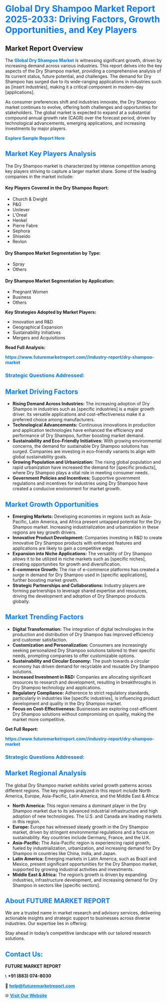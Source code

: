 <h1 style="color: #007BFF;">Global Dry Shampoo Market Report 2025-2033: Driving Factors, Growth Opportunities, and Key Players</h1>

<section id="overview">
<h2>Market Report Overview</h2>
<p>The <a href="https://www.futuremarketreport.com//industry-report/dry-shampoo-market" style="color: #007BFF; text-decoration: none;"><strong>Global Dry Shampoo Market</strong></a> is witnessing significant growth, driven by increasing demand across various industries. This report delves into the key aspects of the Dry Shampoo market, providing a comprehensive analysis of its current status, future potential, and challenges. The demand for Dry Shampoo has surged due to its wide-ranging applications in industries such as [insert industries], making it a critical component in modern-day [applications].</p>
<p>As consumer preferences shift and industries innovate, the Dry Shampoo market continues to evolve, offering both challenges and opportunities for stakeholders. The global market is expected to expand at a substantial compound annual growth rate (CAGR) over the forecast period, driven by technological advancements, emerging applications, and increasing investments by major players.</p>
</section>

<section id="overview">
<p><a href="https://www.futuremarketreport.com//request-sample/reportId=85860" style="color: #007BFF; text-decoration: none;"><strong>Explore Sample Report Here</strong></a></p>
</section>

<section id="key-players">
<h2 style="color: #007BFF;">Market Key Players Analysis</h2>
<p>The Dry Shampoo market is characterized by intense competition among key players striving to capture a larger market share. Some of the leading companies in the market include:</p>
<h4>Key Players Covered in the Dry Shampoo Report:</h4>
<ul><li>Church &amp; Dwight</li><li>P&amp;G</li><li>Unilever</li><li>L&#039;Oreal</li><li>Henkel</li><li>Pierre Fabre</li><li>Sephora</li><li>Shiseido</li><li>Revlon</li></ul>
<h4>Dry Shampoo Market Segmentation by Type:</h4>
<ul><li>Spray</li><li>Others</li></ul>

<h4>Dry Shampoo Market Segmentation by Application:</h4>
<ul><li>Pregnant Women</li><li>Business</li><li>Others</li></ul>
<p><strong>Key Strategies Adopted by Market Players:</strong></p>
<ul>
<li>Innovation and R&D</li>
<li>Geographical Expansion</li>
<li>Sustainability Initiatives</li>
<li>Mergers and Acquisitions</li>
</ul>
</section>

<section>
<p><strong>Read Full Analysis: </strong></p><a href="https://www.futuremarketreport.com//industry-report/dry-shampoo-market" style="color: #007BFF; text-decoration: none;"><strong>https://www.futuremarketreport.com//industry-report/dry-shampoo-market</strong></a>
<h3 style="color: #007BFF;">Strategic Questions Addressed:</h3>
</section>

<section id="driving-factors">
<h2 style="color: #007BFF;">Market Driving Factors</h2>
<ul>
<li><strong>Rising Demand Across Industries:</strong> The increasing adoption of Dry Shampoo in industries such as [specific industries] is a major growth driver. Its versatile applications and cost-effectiveness make it a preferred choice among manufacturers.</li>
<li><strong>Technological Advancements:</strong> Continuous innovations in production and application technologies have enhanced the efficiency and performance of Dry Shampoo, further boosting market demand.</li>
<li><strong>Sustainability and Eco-Friendly Initiatives:</strong> With growing environmental concerns, the demand for sustainable Dry Shampoo solutions has surged. Companies are investing in eco-friendly variants to align with global sustainability goals.</li>
<li><strong>Growing Population and Urbanization:</strong> The rising global population and rapid urbanization have increased the demand for [specific products], where Dry Shampoo plays a vital role in meeting consumer needs.</li>
<li><strong>Government Policies and Incentives:</strong> Supportive government regulations and incentives for industries using Dry Shampoo have created a conducive environment for market growth.</li>
</ul>
</section>

<section id="growth-opportunities">
<h2 style="color: #007BFF;">Market Growth Opportunities</h2>
<ul>
<li><strong>Emerging Markets:</strong> Developing economies in regions such as Asia-Pacific, Latin America, and Africa present untapped potential for the Dry Shampoo market. Increasing industrialization and urbanization in these regions are key growth drivers.</li>
<li><strong>Innovative Product Development:</strong> Companies investing in R&D to create innovative Dry Shampoo products with enhanced features and applications are likely to gain a competitive edge.</li>
<li><strong>Expansion into Niche Applications:</strong> The versatility of Dry Shampoo allows it to be utilized in niche markets such as [specific niches], creating opportunities for growth and diversification.</li>
<li><strong>E-commerce Growth:</strong> The rise of e-commerce platforms has created a surge in demand for Dry Shampoo used in [specific applications], further boosting market growth.</li>
<li><strong>Strategic Partnerships and Collaborations:</strong> Industry players are forming partnerships to leverage shared expertise and resources, driving the development and adoption of Dry Shampoo products globally.</li>
</ul>
</section>

<section id="trending-factors">
<h2 style="color: #007BFF;">Market Trending Factors</h2>
<ul>
<li><strong>Digital Transformation:</strong> The integration of digital technologies in the production and distribution of Dry Shampoo has improved efficiency and customer satisfaction.</li>
<li><strong>Customization and Personalization:</strong> Consumers are increasingly seeking personalized Dry Shampoo solutions tailored to their specific needs, prompting companies to offer customizable options.</li>
<li><strong>Sustainability and Circular Economy:</strong> The push towards a circular economy has driven demand for recyclable and reusable Dry Shampoo solutions.</li>
<li><strong>Increased Investment in R&D:</strong> Companies are allocating significant resources to research and development, resulting in breakthroughs in Dry Shampoo technology and applications.</li>
<li><strong>Regulatory Compliance:</strong> Adherence to strict regulatory standards, particularly in industries like [specific industries], is influencing product development and quality in the Dry Shampoo market.</li>
<li><strong>Focus on Cost-Effectiveness:</strong> Businesses are exploring cost-efficient Dry Shampoo solutions without compromising on quality, making the market more competitive.</li>
</ul>
</section>

<section>
<p><strong>Get Full Report: </strong></p><a href="https://www.futuremarketreport.com//industry-report/dry-shampoo-market" style="color: #007BFF; text-decoration: none;"><strong>https://www.futuremarketreport.com//industry-report/dry-shampoo-market</strong></a>
<h3 style="color: #007BFF;">Strategic Questions Addressed:</h3>
</section>


<section id="regional-analysis">
<h2 style="color: #007BFF;">Market Regional Analysis</h2>
<p>The global Dry Shampoo market exhibits varied growth patterns across different regions. The key regions analyzed in this report include North America, Europe, Asia-Pacific, Latin America, and the Middle East & Africa:</p>
<ul>
<li><strong>North America:</strong> This region remains a dominant player in the Dry Shampoo market due to its advanced industrial infrastructure and high adoption of new technologies. The U.S. and Canada are leading markets in this region.</li>
<li><strong>Europe:</strong> Europe has witnessed steady growth in the Dry Shampoo market, driven by stringent environmental regulations and a focus on sustainability. Key countries include Germany, France, and the U.K.</li>
<li><strong>Asia-Pacific:</strong> The Asia-Pacific region is experiencing rapid growth, fueled by industrialization, urbanization, and increasing demand for Dry Shampoo in countries like China, India, and Japan.</li>
<li><strong>Latin America:</strong> Emerging markets in Latin America, such as Brazil and Mexico, present significant opportunities for the Dry Shampoo market, supported by growing industrial activities and investments.</li>
<li><strong>Middle East & Africa:</strong> The region’s growth is driven by expanding industries, infrastructure development, and increasing demand for Dry Shampoo in sectors like [specific sectors].</li>
</ul>
</section>

<footer>
<h2 style="color: #007BFF;">About FUTURE MARKET REPORT</h2>
<p>We are a trusted name in market research and advisory services, delivering actionable insights and strategic support to businesses across diverse industries. Our expertise lies in offering:</p>

<p>Stay ahead in today’s competitive landscape with our tailored research solutions.</p>

<h2 style="color: #007BFF;">Contact Us:</h2>
<p><strong>FUTURE MARKET REPORT</strong></p>
<p>📞 <strong>+91 (883) 074-8030</strong></p>
<p>📧 <strong><a href="mailto:help@futuremarketreport.com" style="color: #007BFF;">help@futuremarketreport.com</a></strong></p>
<p>🌐 <strong><a href="https://www.futuremarketreport.com/" style="color: #007BFF;">Visit Our Website</a></strong></p>
</footer>